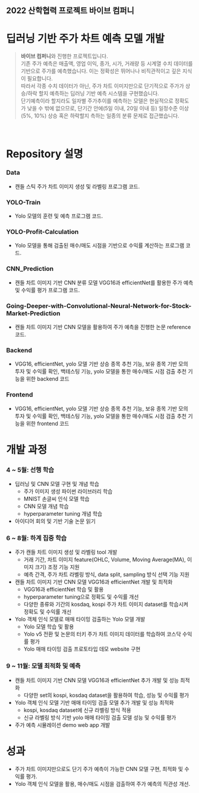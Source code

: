 2022 산학협력 프로젝트 바이브 컴퍼니
----------------------------
딥러닝 기반 주가 차트 예측 모델 개발
=========================================================
> **바이브 컴퍼니**와 진행한 프로젝트입니다. <br> 기존 주가 예측은 매출액, 영업 이익, 종가, 시가, 거래량 등 시계열 수치 데이터를 기반으로 주가를 예측했습니다. 이는 정확성은 뛰어나나 비직관적이고 깊은 지식이 필요합니다. <br> 따라서 각종 수치 데이터가 아닌, 주가 차트 이미지만으로 단기적으로 주가가 상승/하락 할지 예측하는 딥러닝 기반 예측 시스템을 구현했습니다. <br> 단기예측이라 할지라도 일자별 주가추이를 예측하는 모델은 현실적으로 정확도가 낮을 수 밖에 없으므로, 단기간 안에(5일 이내, 20일 이내 등) 일정수준 이상(5%, 10%) 상승 혹은 하락할지  측하는 일종의 분류 문제로 접근했습니다.

<br>

# Repository 설명
### Data
- 캔들 스틱 주가 차트 이미지 생성 및 라벨링 프로그램 코드.
### YOLO-Train
- Yolo 모델의 훈련 및 예측 프로그램 코드.
### YOLO-Profit-Calculation
- Yolo 모델을 통해 검출된 매수/매도 시점을 기반으로 수익률 계산하는 프로그램 코드. 
### CNN_Prediction
-  캔들 차트 이미지 기반 CNN 분류 모델 VGG16과 efficientNet를 활용한 주가 예측 및 수익률 평가 프로그램 코드.
### Going-Deeper-with-Convolutional-Neural-Network-for-Stock-Market-Prediction
- 캔들 차트 이미지 기반 CNN 모델을 활용하여 주가 예측을 진행한 논문 reference 코드.
### Backend
- VGG16, efficientNet, yolo 모델 기반 상승 종목 추천 기능, 보유 종목 기반 모의 투자 및 수익률 확인, 백테스팅 기능, yolo 모델을 통한 매수/매도 시점 검출 추천 기능을 위한 backend 코드
### Frontend
- VGG16, efficientNet, yolo 모델 기반 상승 종목 추천 기능, 보유 종목 기반 모의 투자 및 수익률 확인, 백테스팅 기능, yolo 모델을 통한 매수/매도 시점 검출 추천 기능을 위한 frontend 코드

# 개발 과정
### 4 ~ 5월: 선행 학습
- 딥러닝 및 CNN 모델 구현 및 개념 학습
    - 주가 이미지 생성 파이썬 라이브러리 학습
    - MNIST 손글씨 인식 모델 학습
    - CNN 모델 개념 학습 
    - hyperparameter tuning 개념 학습
- 아이디어 회의 및 기반 기술 논문 읽기
### 6 ~ 8월: 하계 집중 학습
- 주가 캔들 차트 이미지 생성 및 라벨링 tool 개발
    - 거래 기간, 차트 이미지 feature(OHLC, Volume, Moving Average(MA), 이미지 크기) 조정 기능 지원
    - 예측 간격, 주가 차트 라벨링 방식, data split, sampling 방식 선택 기능 지원
- 캔들 차트 이미지 기반 CNN 모델 VGG16과 efficientNet 개발 및 최적화
     - VGG16과 efficientNet 학습 및 활용
     - hyperparameter tuning으로 정확도 및 수익률 개선
     - 다양한 종류와 기간의 kosdaq, kospi 주가 차트 이미지 dataset를 학습시켜 정확도 및 수익률 개선
- Yolo 객체 인식 모델로 매매 타이밍 검출하는 Yolo 모델 개발 
     - Yolo 모델 학습 및 활용
     - Yolo v5 전환 및 논문의 터키 주가 차트 이미지 데이터를 학습하여 코스닥 수익률 평가
     - Yolo 매매 타이밍 검출 프로토타입 데모 website 구현
### 9 ~ 11월: 모델 최적화 및 예측 
- 캔들 차트 이미지 기반 CNN 모델 VGG16과 efficientNet 추가 개발 및 성능 최적화
   - 다양한 set의 kospi, kosdaq dataset을 활용하여 학습, 성능 및 수익률 평가 
- Yolo 객체 인식 모델 기반 매매 타이밍 검출 모델 추가 개발 및 성능 최적화
   - kospi, kosdaq dataset에 신규 라벨링 방식 적용
   - 신규 라벨링 방식 기반 yolo 매매 타이밍 검출 모델 성능 및 수익률 평가
- 주가 예측 시뮬레이션 demo web app 개발

# 성과
- 주가 차트 이미지만으로도 단기 주가 예측이 가능한 CNN 모델 구현, 최적화 및 수익률 평가.
- Yolo 객체 인식 모델을 활용, 매수/매도 시점을 검출하여 주가 예측의 직관성 개선.

